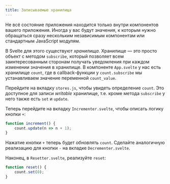 ```yaml
---
title: Записываемые хранилища
---
```


Не всё состояние приложения находится только внутри компонентов вашего приложения. Иногда у вас будут значения, к которым нужно обращаться сразу нескольким независимым компонентам или стандартным JavaScript модулям.

В Svelte для этого существуют *хранилища*. Хранилище — это просто объект с методом `subscribe`, который позволяет всем заинтересованным сторонам получать уведомления при каждом изменении значения в хранилище. В компоненте `App.svelte` у нас есть хранилище `count`, где в callback-функции у `count.subscribe` мы устанавливаем значение переменной `count_value`.

Перейдите на вкладку `stores.js`, чтобы увидеть определение `count`. Это доступное для записи *writable* хранилище, т.е. кроме метода `subscribe` у него также есть `set` и `update`.

Теперь перейдите на вкладку `Incrementer.svelte`, чтобы описать логику кнопки `+`:

```js
function increment() {
	count.update(n => n + 1);
}
```

Нажатие кнопки `+` теперь будет *обновлять* `count`. Сделайте аналогичную реализацию для кнопки `-` на вкладке `Decrementer.svelte`.

Наконец, в `Resetter.svelte`, реализуйте `reset`:

```js
function reset() {
	count.set(0);
}
```